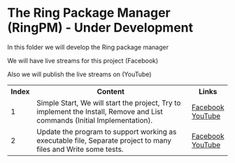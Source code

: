 The Ring Package Manager (RingPM) - Under Development
=====================================================

In this folder we will develop the Ring package manager

We will have live streams for this project (Facebook)

Also we will publish the live streams on (YouTube)


<table>
	<tr>	
		<th>Index</th>
		<th>Content</th>
		<th>Links</th>
	</tr>
	<tr>
		<td id="lesson1">1</td>
		<td>
			Simple Start, We will start the project, Try to implement the Install, Remove and List commands (Initial Implementation).
		</td>
		<td>
			<a href="https://www.facebook.com/mahmoudfayed1986/videos/vb.640625344/10156167595515345/?type=2&video_source=user_video_tab">Facebook</a> <br />
			<a href="https://www.youtube.com/watch?v=EDyrgo-0BIg&index=1&list=PLpQiqjcu7CuFiv-Fa8M8wx-MrKvLmMnbn">YouTube</a>
		</td>
	</tr>
	<tr>
		<td id="lesson2">2</td>
		<td>
			Update the program to support working as executable file, Separate project to many files and Write some tests.
		</td>
		<td>
			<a href="https://www.facebook.com/mahmoudfayed1986/videos/vb.640625344/10156170147090345/?type=2&video_source=user_video_tab">Facebook</a> <br />
			<a href="https://www.youtube.com/watch?v=RWlo8Eiyo0s&index=2&list=PLpQiqjcu7CuFiv-Fa8M8wx-MrKvLmMnbn">YouTube</a>
		</td>
	</tr>
</table>

